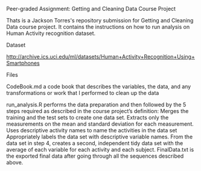 Peer-graded Assignment: Getting and Cleaning Data Course Project

Thats is a Jackson Torres's repository submission for Getting and Cleaning Data course project. It contains the instructions on how to run analysis on Human Activity recognition dataset.

Dataset

http://archive.ics.uci.edu/ml/datasets/Human+Activity+Recognition+Using+Smartphones

Files

CodeBook.md a code book that describes the variables, the data, and any transformations or work that I performed to clean up the data

run_analysis.R performs the data preparation and then followed by the 5 steps required as described in the course project’s definition:
Merges the training and the test sets to create one data set.
Extracts only the measurements on the mean and standard deviation for each measurement.
Uses descriptive activity names to name the activities in the data set
Appropriately labels the data set with descriptive variable names.
From the data set in step 4, creates a second, independent tidy data set with the average of each variable for each activity and each subject.
FinalData.txt is the exported final data after going through all the sequences described above.
